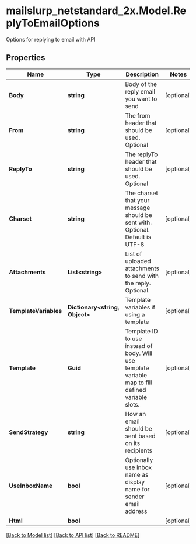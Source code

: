 # mailslurp_netstandard_2x.Model.ReplyToEmailOptions
Options for replying to email with API

## Properties

Name | Type | Description | Notes
------------ | ------------- | ------------- | -------------
**Body** | **string** | Body of the reply email you want to send | [optional] 
**From** | **string** | The from header that should be used. Optional | [optional] 
**ReplyTo** | **string** | The replyTo header that should be used. Optional | [optional] 
**Charset** | **string** | The charset that your message should be sent with. Optional. Default is UTF-8 | [optional] 
**Attachments** | **List&lt;string&gt;** | List of uploaded attachments to send with the reply. Optional. | [optional] 
**TemplateVariables** | **Dictionary&lt;string, Object&gt;** | Template variables if using a template | [optional] 
**Template** | **Guid** | Template ID to use instead of body. Will use template variable map to fill defined variable slots. | [optional] 
**SendStrategy** | **string** | How an email should be sent based on its recipients | [optional] 
**UseInboxName** | **bool** | Optionally use inbox name as display name for sender email address | [optional] 
**Html** | **bool** |  | [optional] 

[[Back to Model list]](../README#documentation-for-models) [[Back to API list]](../README#documentation-for-api-endpoints) [[Back to README]](../README)

